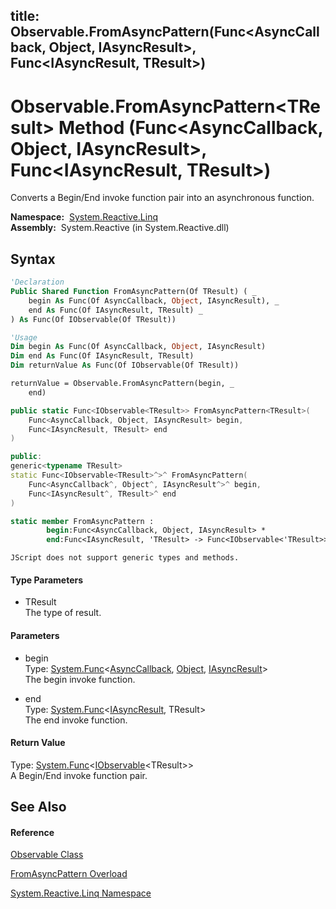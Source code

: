 title: Observable.FromAsyncPattern<TResult>(Func<AsyncCallback, Object, IAsyncResult>, Func<IAsyncResult, TResult>)
---
# Observable.FromAsyncPattern\<TResult\> Method (Func\<AsyncCallback, Object, IAsyncResult\>, Func\<IAsyncResult, TResult\>)

Converts a Begin/End invoke function pair into an asynchronous function.

**Namespace:**  [System.Reactive.Linq](System.Reactive.Linq\System.Reactive.Linq.md)  
**Assembly:**  System.Reactive (in System.Reactive.dll)

## Syntax

```vb
'Declaration
Public Shared Function FromAsyncPattern(Of TResult) ( _
    begin As Func(Of AsyncCallback, Object, IAsyncResult), _
    end As Func(Of IAsyncResult, TResult) _
) As Func(Of IObservable(Of TResult))
```

```vb
'Usage
Dim begin As Func(Of AsyncCallback, Object, IAsyncResult)
Dim end As Func(Of IAsyncResult, TResult)
Dim returnValue As Func(Of IObservable(Of TResult))

returnValue = Observable.FromAsyncPattern(begin, _
    end)
```

```csharp
public static Func<IObservable<TResult>> FromAsyncPattern<TResult>(
    Func<AsyncCallback, Object, IAsyncResult> begin,
    Func<IAsyncResult, TResult> end
)
```

```c++
public:
generic<typename TResult>
static Func<IObservable<TResult>^>^ FromAsyncPattern(
    Func<AsyncCallback^, Object^, IAsyncResult^>^ begin, 
    Func<IAsyncResult^, TResult>^ end
)
```

```fsharp
static member FromAsyncPattern : 
        begin:Func<AsyncCallback, Object, IAsyncResult> * 
        end:Func<IAsyncResult, 'TResult> -> Func<IObservable<'TResult>> 
```

```jscript
JScript does not support generic types and methods.
```

#### Type Parameters

- TResult  
  The type of result.

#### Parameters

- begin  
  Type: [System.Func](https://msdn.microsoft.com/en-us/library/Bb534647)\<[AsyncCallback](https://msdn.microsoft.com/en-us/library/ckbe7yh5), [Object](https://msdn.microsoft.com/en-us/library/e5kfa45b), [IAsyncResult](https://msdn.microsoft.com/en-us/library/ft8a6455)\>  
  The begin invoke function.

- end  
  Type: [System.Func](https://msdn.microsoft.com/en-us/library/Bb549151)\<[IAsyncResult](https://msdn.microsoft.com/en-us/library/ft8a6455), TResult\>  
  The end invoke function.

#### Return Value

Type: [System.Func](https://msdn.microsoft.com/en-us/library/Bb534960)\<[IObservable](https://msdn.microsoft.com/en-us/library/Dd990377)\<TResult\>\>  
A Begin/End invoke function pair.

## See Also

#### Reference

[Observable Class](Observable\Observable.md)

[FromAsyncPattern Overload](FromAsyncPattern\Observable.FromAsyncPattern.md)

[System.Reactive.Linq Namespace](System.Reactive.Linq\System.Reactive.Linq.md)







